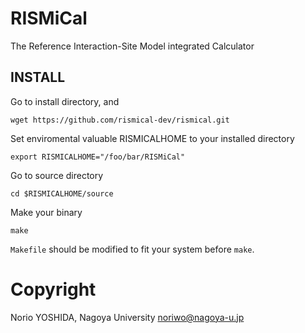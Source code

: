 # RISMiCal
The Reference Interaction-Site Model integrated Calculator

## INSTALL

Go to install directory, and
```
wget https://github.com/rismical-dev/rismical.git
```
Set enviromental valuable RISMICALHOME to your installed directory
```
export RISMICALHOME="/foo/bar/RISMiCal"
```
Go to source directory
```
cd $RISMICALHOME/source
```
Make your binary
```
make
```
`Makefile` should be modified to fit your system before `make`.

# Copyright
Norio YOSHIDA, Nagoya University
noriwo@nagoya-u.jp
